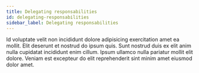 ```yaml
---
title: Delegating responsabilities
id: delegating-responsabilities
sidebar_label: Delegating responsabilities
---
```


Id voluptate velit non incididunt dolore adipisicing exercitation amet ea mollit. Elit deserunt et nostrud do ipsum quis. Sunt nostrud duis ex elit anim nulla cupidatat incididunt enim cillum. Ipsum ullamco nulla pariatur mollit elit dolore. Veniam est excepteur do elit reprehenderit sint minim amet eiusmod dolor amet.


